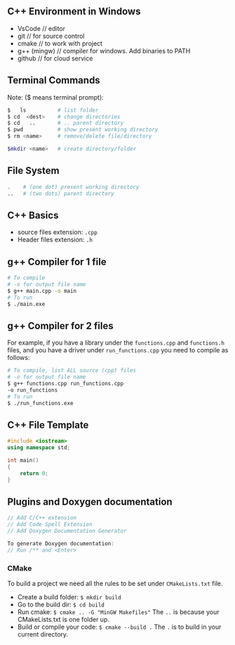 ## C++ Environment in Windows
- VsCode        // editor
- git           // for source control
- cmake         // to work with project
- g++ (mingw)   // compiler for windows. Add binaries to PATH
- github        // for cloud service

## Terminal Commands 
Note: ($ means terminal prompt):
```bash
$   ls          # list folder 
$ cd  <dest>  	# change directories
$ cd   ..		# .. parent directory 
$ pwd           # show present working directory
$ rm <name>     # remove/delete file/directory

$mkdir <name>   # create directory/folder
```

## File System
``` bash
.    # (one dot) present working directory
..   # (two dots) parent directory
```

## C++ Basics
- source files extension: `.cpp`
- Header files extension: `.h`

## g++ Compiler for 1 file
```bash
# To compile
# -o for output file name
$ g++ main.cpp -o main
# To run
$ ./main.exe
```

## g++ Compiler for 2 files
For example, if you have a library under the `functions.cpp`
and `functions.h` files, and you have 
a driver under `run_functions.cpp` 
you need to compile as follows:
```bash
# To compile, list ALL source (cpp) files
# -o for output file name
$ g++ functions.cpp run_functions.cpp
-o run_functions
# To run
$ ./run_functions.exe
```

## C++ File Template
```cpp
#include <iostream>
using namespace std;

int main()
{
    return 0;
}
```

## Plugins and Doxygen documentation
```cpp
// Add C/C++ extension
// Add Code Spell Extension
// Add Doxygen Documentation Generator
```

```cpp
To generate Doxygen documentation:
// Run /** and <Enter>
```

### CMake
To build a project we need all the
rules to be set under `CMakeLists.txt`
file.
- Create a build folder: `$ mkdir build`
- Go to the build dir: `$ cd build`
- Run cmake: `$ cmake .. -G "MinGW Makefiles"` The `..` is because your CMakeLists.txt is one folder up. 
- Build or compile your code: `$ cmake --build .` The `.` is to build in your current directory.